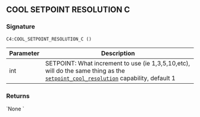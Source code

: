 ## COOL SETPOINT RESOLUTION C


### Signature

`C4:COOL_SETPOINT_RESOLUTION_C ()`


| Parameter | Description |
| --- | --- |
| int | SETPOINT: What increment to use (ie 1,3,5,10,etc), will do the same thing as the [`setpoint_cool_resolution`][1] capability, default 1 |


### Returns

\`None
\`

[1]:	https://control4.github.io/docs-driverworks-proxyprotocol/#thermostat-capabilities